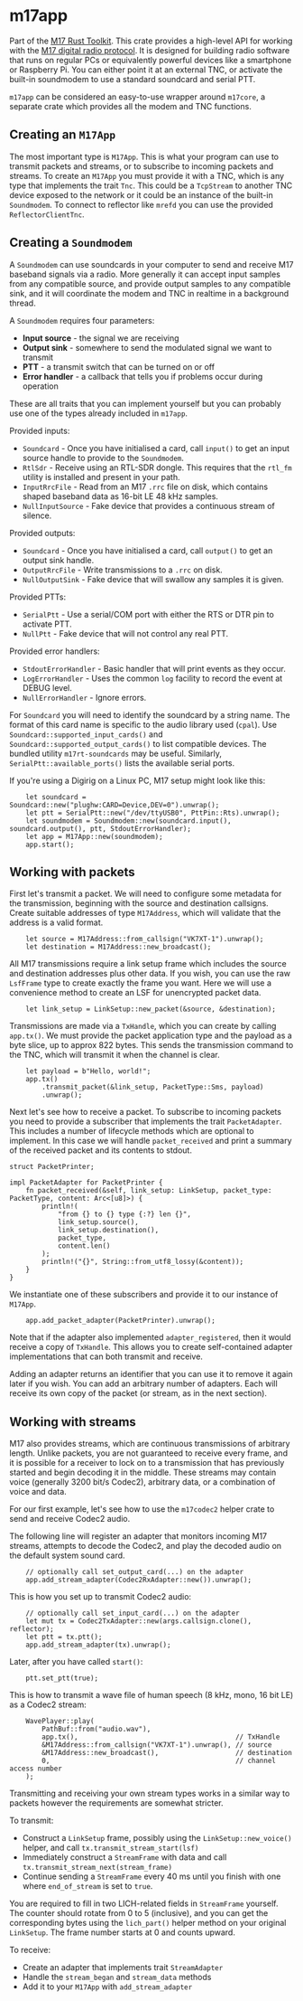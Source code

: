 # m17app

Part of the [M17 Rust Toolkit](https://octet-stream.net/p/m17rt/). This crate provides a high-level API for working with the [M17 digital radio protocol](https://m17project.org/). It is designed for building radio software that runs on regular PCs or equivalently powerful devices like a smartphone or Raspberry Pi. You can either point it at an external TNC, or activate the built-in soundmodem to use a standard soundcard and serial PTT.

`m17app` can be considered an easy-to-use wrapper around `m17core`, a separate crate which provides all the modem and TNC functions.

## Creating an `M17App`

The most important type is `M17App`. This is what your program can use to transmit packets and streams, or to subscribe to incoming packets and streams. To create an `M17App` you must provide it with a TNC, which is any type that implements the trait `Tnc`. This could be a `TcpStream` to another TNC device exposed to the network or it could be an instance of the built-in `Soundmodem`. To connect to reflector like `mrefd` you can use the provided `ReflectorClientTnc`.

## Creating a `Soundmodem`

A `Soundmodem` can use soundcards in your computer to send and receive M17 baseband signals via a radio. More generally it can accept input samples from any compatible source, and provide output samples to any compatible sink, and it will coordinate the modem and TNC in realtime in a background thread.

A `Soundmodem` requires four parameters:

* **Input source** - the signal we are receiving
* **Output sink** - somewhere to send the modulated signal we want to transmit
* **PTT** - a transmit switch that can be turned on or off
* **Error handler** - a callback that tells you if problems occur during operation

These are all traits that you can implement yourself but you can probably use one of the types already included in `m17app`.

Provided inputs:

* `Soundcard` - Once you have initialised a card, call `input()` to get an input source handle to provide to the `Soundmodem`.
* `RtlSdr` - Receive using an RTL-SDR dongle. This requires that the `rtl_fm` utility is installed and present in your path.
* `InputRrcFile` - Read from an M17 `.rrc` file on disk, which contains shaped baseband data as 16-bit LE 48 kHz samples.
* `NullInputSource` - Fake device that provides a continuous stream of silence.

Provided outputs:

* `Soundcard` - Once you have initialised a card, call `output()` to get an output sink handle.
* `OutputRrcFile` - Write transmissions to a `.rrc` on disk.
* `NullOutputSink` - Fake device that will swallow any samples it is given.

Provided PTTs:

* `SerialPtt` - Use a serial/COM port with either the RTS or DTR pin to activate PTT.
* `NullPtt` - Fake device that will not control any real PTT.

Provided error handlers:

* `StdoutErrorHandler` - Basic handler that will print events as they occur.
* `LogErrorHandler` - Uses the common `log` facility to record the event at DEBUG level.
* `NullErrorHandler` - Ignore errors.

For `Soundcard` you will need to identify the soundcard by a string name. The format of this card name is specific to the audio library used (`cpal`). Use `Soundcard::supported_input_cards()` and `Soundcard::supported_output_cards()` to list compatible devices. The bundled utility `m17rt-soundcards` may be useful. Similarly, `SerialPtt::available_ports()` lists the available serial ports.

If you're using a Digirig on a Linux PC, M17 setup might look like this:

```rust,ignore
    let soundcard = Soundcard::new("plughw:CARD=Device,DEV=0").unwrap();
    let ptt = SerialPtt::new("/dev/ttyUSB0", PttPin::Rts).unwrap();
    let soundmodem = Soundmodem::new(soundcard.input(), soundcard.output(), ptt, StdoutErrorHandler);
    let app = M17App::new(soundmodem);
    app.start();
```

## Working with packets

First let's transmit a packet. We will need to configure some metadata for the transmission, beginning with the source and destination callsigns. Create suitable addresses of type `M17Address`, which will validate that the address is a valid format.

```rust,ignore
    let source = M17Address::from_callsign("VK7XT-1").unwrap();
    let destination = M17Address::new_broadcast();
```

All M17 transmissions require a link setup frame which includes the source and destination addresses plus other data. If you wish, you can use the raw `LsfFrame` type to create exactly the frame you want. Here we will use a convenience method to create an LSF for unencrypted packet data.

```rust,ignore
    let link_setup = LinkSetup::new_packet(&source, &destination);
```

Transmissions are made via a `TxHandle`, which you can create by calling `app.tx()`. We must provide the packet application type and the payload as a byte slice, up to approx 822 bytes. This sends the transmission command to the TNC, which will transmit it when the channel is clear.

```rust,ignore
    let payload = b"Hello, world!";
    app.tx()
        .transmit_packet(&link_setup, PacketType::Sms, payload)
        .unwrap();
```

Next let's see how to receive a packet. To subscribe to incoming packets you need to provide a subscriber that implements the trait `PacketAdapter`. This includes a number of lifecycle methods which are optional to implement. In this case we will handle `packet_received` and print a summary of the received packet and its contents to stdout.

```rust,ignore
struct PacketPrinter;

impl PacketAdapter for PacketPrinter {
    fn packet_received(&self, link_setup: LinkSetup, packet_type: PacketType, content: Arc<[u8]>) {
        println!(
            "from {} to {} type {:?} len {}",
            link_setup.source(),
            link_setup.destination(),
            packet_type,
            content.len()
        );
        println!("{}", String::from_utf8_lossy(&content));
    }
}
```

We instantiate one of these subscribers and provide it to our instance of `M17App`.

```rust,ignore
    app.add_packet_adapter(PacketPrinter).unwrap();
```

Note that if the adapter also implemented `adapter_registered`, then it would receive a copy of `TxHandle`. This allows you to create self-contained adapter implementations that can both transmit and receive.

Adding an adapter returns an identifier that you can use it to remove it again later if you wish. You can add an arbitrary number of adapters. Each will receive its own copy of the packet (or stream, as in the next section).

## Working with streams

M17 also provides streams, which are continuous transmissions of arbitrary length. Unlike packets, you are not guaranteed to receive every frame, and it is possible for a receiver to lock on to a transmission that has previously started and begin decoding it in the middle. These streams may contain voice (generally 3200 bit/s Codec2), arbitrary data, or a combination of voice and data.

For our first example, let's see how to use the `m17codec2` helper crate to send and receive Codec2 audio.

The following line will register an adapter that monitors incoming M17 streams, attempts to decode the Codec2, and play the decoded audio on the default system sound card.

```rust,ignore
    // optionally call set_output_card(...) on the adapter
    app.add_stream_adapter(Codec2RxAdapter::new()).unwrap();
```

This is how you set up to transmit Codec2 audio:

```rust,ignore
    // optionally call set_input_card(...) on the adapter
    let mut tx = Codec2TxAdapter::new(args.callsign.clone(), reflector);
    let ptt = tx.ptt();
    app.add_stream_adapter(tx).unwrap();
```

Later, after you have called `start()`:

```rust,ignore
    ptt.set_ptt(true);
```

This is how to transmit a wave file of human speech (8 kHz, mono, 16 bit LE) as a Codec2 stream:

```rust,ignore
    WavePlayer::play(
        PathBuf::from("audio.wav"),
        app.tx(),                                       // TxHandle
        &M17Address::from_callsign("VK7XT-1").unwrap(), // source
        &M17Address::new_broadcast(),                   // destination
        0,                                              // channel access number
    );
```

Transmitting and receiving your own stream types works in a similar way to packets however the requirements are somewhat stricter.

To transmit:

* Construct a `LinkSetup` frame, possibly using the `LinkSetup::new_voice()` helper, and call `tx.transmit_stream_start(lsf)`
* Immediately construct a `StreamFrame` with data and call `tx.transmit_stream_next(stream_frame)`
* Continue sending a `StreamFrame` every 40 ms until you finish with one where `end_of_stream` is set to `true`.

You are required to fill in two LICH-related fields in `StreamFrame` yourself. The counter should rotate from 0 to 5 (inclusive), and you can get the corresponding bytes using the `lich_part()` helper method on your original `LinkSetup`. The frame number starts at 0 and counts upward.

To receive:

* Create an adapter that implements trait `StreamAdapter`
* Handle the `stream_began` and `stream_data` methods
* Add it to your `M17App` with `add_stream_adapter`
